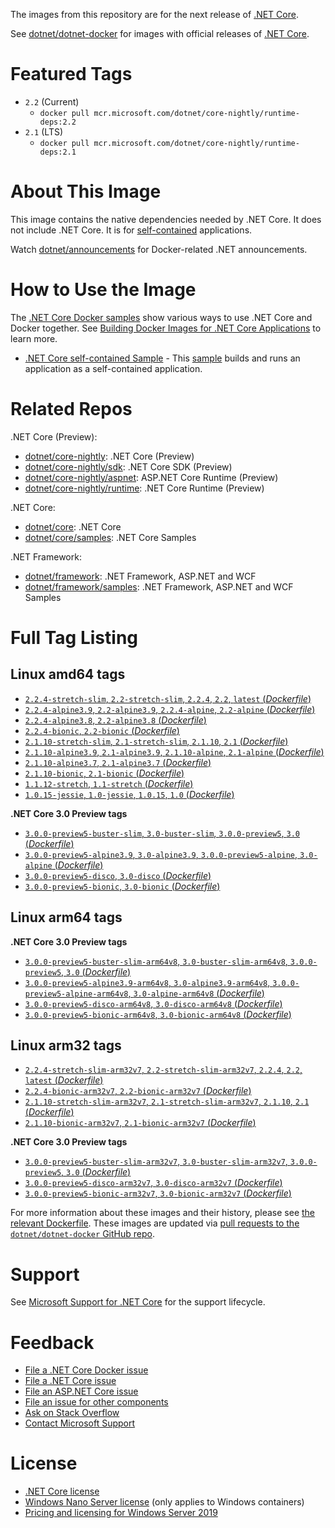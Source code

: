 The images from this repository are for the next release of [.NET Core](https://github.com/dotnet/core).

See [dotnet/dotnet-docker](https://hub.docker.com/r/microsoft/dotnet/) for images with official releases of [.NET Core](https://github.com/dotnet/core).

# Featured Tags

* `2.2` (Current)
  * `docker pull mcr.microsoft.com/dotnet/core-nightly/runtime-deps:2.2`
* `2.1` (LTS)
  * `docker pull mcr.microsoft.com/dotnet/core-nightly/runtime-deps:2.1`

# About This Image

This image contains the native dependencies needed by .NET Core. It does not include .NET Core. It is for [self-contained](https://docs.microsoft.com/dotnet/articles/core/deploying/index) applications.

Watch [dotnet/announcements](https://github.com/dotnet/announcements/labels/Docker) for Docker-related .NET announcements.

# How to Use the Image

The [.NET Core Docker samples](https://github.com/dotnet/dotnet-docker/blob/master/samples/README.md) show various ways to use .NET Core and Docker together. See [Building Docker Images for .NET Core Applications](https://docs.microsoft.com/dotnet/core/docker/building-net-docker-images) to learn more.

* [.NET Core self-contained Sample](https://github.com/dotnet/dotnet-docker/blob/master/samples/dotnetapp/dotnet-docker-selfcontained.md) - This [sample](https://github.com/dotnet/dotnet-docker/blob/master/samples/dotnetapp/Dockerfile.debian-x64-selfcontained) builds and runs an application as a self-contained application.

# Related Repos

.NET Core (Preview):

* [dotnet/core-nightly](https://hub.docker.com/_/microsoft-dotnet-core-nightly/): .NET Core (Preview)
* [dotnet/core-nightly/sdk](https://hub.docker.com/_/microsoft-dotnet-core-nightly-sdk/): .NET Core SDK (Preview)
* [dotnet/core-nightly/aspnet](https://hub.docker.com/_/microsoft-dotnet-core-nightly-aspnet/): ASP.NET Core Runtime (Preview)
* [dotnet/core-nightly/runtime](https://hub.docker.com/_/microsoft-dotnet-core-nightly-runtime/): .NET Core Runtime (Preview)

.NET Core:

* [dotnet/core](https://hub.docker.com/_/microsoft-dotnet-core/): .NET Core
* [dotnet/core/samples](https://hub.docker.com/_/microsoft-dotnet-core-samples/): .NET Core Samples

.NET Framework:

* [dotnet/framework](https://hub.docker.com/_/microsoft-dotnet-framework/): .NET Framework, ASP.NET and WCF
* [dotnet/framework/samples](https://hub.docker.com/_/microsoft-dotnet-framework-samples/): .NET Framework, ASP.NET and WCF Samples

# Full Tag Listing

## Linux amd64 tags

- [`2.2.4-stretch-slim`, `2.2-stretch-slim`, `2.2.4`, `2.2`, `latest` (*Dockerfile*)](https://github.com/dotnet/dotnet-docker/blob/nightly/2.1/runtime-deps/stretch-slim/amd64/Dockerfile)
- [`2.2.4-alpine3.9`, `2.2-alpine3.9`, `2.2.4-alpine`, `2.2-alpine` (*Dockerfile*)](https://github.com/dotnet/dotnet-docker/blob/nightly/2.1/runtime-deps/alpine3.9/amd64/Dockerfile)
- [`2.2.4-alpine3.8`, `2.2-alpine3.8` (*Dockerfile*)](https://github.com/dotnet/dotnet-docker/blob/nightly/2.2/runtime-deps/alpine3.8/amd64/Dockerfile)
- [`2.2.4-bionic`, `2.2-bionic` (*Dockerfile*)](https://github.com/dotnet/dotnet-docker/blob/nightly/2.1/runtime-deps/bionic/amd64/Dockerfile)
- [`2.1.10-stretch-slim`, `2.1-stretch-slim`, `2.1.10`, `2.1` (*Dockerfile*)](https://github.com/dotnet/dotnet-docker/blob/nightly/2.1/runtime-deps/stretch-slim/amd64/Dockerfile)
- [`2.1.10-alpine3.9`, `2.1-alpine3.9`, `2.1.10-alpine`, `2.1-alpine` (*Dockerfile*)](https://github.com/dotnet/dotnet-docker/blob/nightly/2.1/runtime-deps/alpine3.9/amd64/Dockerfile)
- [`2.1.10-alpine3.7`, `2.1-alpine3.7` (*Dockerfile*)](https://github.com/dotnet/dotnet-docker/blob/nightly/2.1/runtime-deps/alpine3.7/amd64/Dockerfile)
- [`2.1.10-bionic`, `2.1-bionic` (*Dockerfile*)](https://github.com/dotnet/dotnet-docker/blob/nightly/2.1/runtime-deps/bionic/amd64/Dockerfile)
- [`1.1.12-stretch`, `1.1-stretch` (*Dockerfile*)](https://github.com/dotnet/dotnet-docker/blob/nightly/1.1/runtime-deps/stretch/amd64/Dockerfile)
- [`1.0.15-jessie`, `1.0-jessie`, `1.0.15`, `1.0` (*Dockerfile*)](https://github.com/dotnet/dotnet-docker/blob/nightly/1.0/runtime-deps/jessie/amd64/Dockerfile)

**.NET Core 3.0 Preview tags**

- [`3.0.0-preview5-buster-slim`, `3.0-buster-slim`, `3.0.0-preview5`, `3.0` (*Dockerfile*)](https://github.com/dotnet/dotnet-docker/blob/nightly/3.0/runtime-deps/buster-slim/amd64/Dockerfile)
- [`3.0.0-preview5-alpine3.9`, `3.0-alpine3.9`, `3.0.0-preview5-alpine`, `3.0-alpine` (*Dockerfile*)](https://github.com/dotnet/dotnet-docker/blob/nightly/3.0/runtime-deps/alpine3.9/amd64/Dockerfile)
- [`3.0.0-preview5-disco`, `3.0-disco` (*Dockerfile*)](https://github.com/dotnet/dotnet-docker/blob/nightly/3.0/runtime-deps/disco/amd64/Dockerfile)
- [`3.0.0-preview5-bionic`, `3.0-bionic` (*Dockerfile*)](https://github.com/dotnet/dotnet-docker/blob/nightly/3.0/runtime-deps/bionic/amd64/Dockerfile)

## Linux arm64 tags

**.NET Core 3.0 Preview tags**

- [`3.0.0-preview5-buster-slim-arm64v8`, `3.0-buster-slim-arm64v8`, `3.0.0-preview5`, `3.0` (*Dockerfile*)](https://github.com/dotnet/dotnet-docker/blob/nightly/3.0/runtime-deps/buster-slim/arm64v8/Dockerfile)
- [`3.0.0-preview5-alpine3.9-arm64v8`, `3.0-alpine3.9-arm64v8`, `3.0.0-preview5-alpine-arm64v8`, `3.0-alpine-arm64v8` (*Dockerfile*)](https://github.com/dotnet/dotnet-docker/blob/nightly/3.0/runtime-deps/alpine3.9/arm64v8/Dockerfile)
- [`3.0.0-preview5-disco-arm64v8`, `3.0-disco-arm64v8` (*Dockerfile*)](https://github.com/dotnet/dotnet-docker/blob/nightly/3.0/runtime-deps/disco/arm64v8/Dockerfile)
- [`3.0.0-preview5-bionic-arm64v8`, `3.0-bionic-arm64v8` (*Dockerfile*)](https://github.com/dotnet/dotnet-docker/blob/nightly/3.0/runtime-deps/bionic/arm64v8/Dockerfile)

## Linux arm32 tags

- [`2.2.4-stretch-slim-arm32v7`, `2.2-stretch-slim-arm32v7`, `2.2.4`, `2.2`, `latest` (*Dockerfile*)](https://github.com/dotnet/dotnet-docker/blob/nightly/2.1/runtime-deps/stretch-slim/arm32v7/Dockerfile)
- [`2.2.4-bionic-arm32v7`, `2.2-bionic-arm32v7` (*Dockerfile*)](https://github.com/dotnet/dotnet-docker/blob/nightly/2.1/runtime-deps/bionic/arm32v7/Dockerfile)
- [`2.1.10-stretch-slim-arm32v7`, `2.1-stretch-slim-arm32v7`, `2.1.10`, `2.1` (*Dockerfile*)](https://github.com/dotnet/dotnet-docker/blob/nightly/2.1/runtime-deps/stretch-slim/arm32v7/Dockerfile)
- [`2.1.10-bionic-arm32v7`, `2.1-bionic-arm32v7` (*Dockerfile*)](https://github.com/dotnet/dotnet-docker/blob/nightly/2.1/runtime-deps/bionic/arm32v7/Dockerfile)

**.NET Core 3.0 Preview tags**

- [`3.0.0-preview5-buster-slim-arm32v7`, `3.0-buster-slim-arm32v7`, `3.0.0-preview5`, `3.0` (*Dockerfile*)](https://github.com/dotnet/dotnet-docker/blob/nightly/3.0/runtime-deps/buster-slim/arm32v7/Dockerfile)
- [`3.0.0-preview5-disco-arm32v7`, `3.0-disco-arm32v7` (*Dockerfile*)](https://github.com/dotnet/dotnet-docker/blob/nightly/3.0/runtime-deps/disco/arm32v7/Dockerfile)
- [`3.0.0-preview5-bionic-arm32v7`, `3.0-bionic-arm32v7` (*Dockerfile*)](https://github.com/dotnet/dotnet-docker/blob/nightly/3.0/runtime-deps/bionic/arm32v7/Dockerfile)

For more information about these images and their history, please see [the relevant Dockerfile](https://github.com/dotnet/dotnet-docker/search?utf8=%E2%9C%93&q=FROM&type=Code). These images are updated via [pull requests to the `dotnet/dotnet-docker` GitHub repo](https://github.com/dotnet/dotnet-docker/pulls).

# Support

See [Microsoft Support for .NET Core](https://github.com/dotnet/core/blob/master/microsoft-support.md) for the support lifecycle.

# Feedback

* [File a .NET Core Docker issue](https://github.com/dotnet/dotnet-docker/issues)
* [File a .NET Core issue](https://github.com/dotnet/core/issues)
* [File an ASP.NET Core issue](https://github.com/aspnet/home/issues)
* [File an issue for other components](Documentation/core-repos.md)
* [Ask on Stack Overflow](https://stackoverflow.com/questions/tagged/.net-core)
* [Contact Microsoft Support](https://support.microsoft.com/contactus/)

# License

* [.NET Core license](https://github.com/dotnet/dotnet-docker/blob/master/LICENSE)
* [Windows Nano Server license](https://hub.docker.com/_/microsoft-windows-nanoserver/) (only applies to Windows containers)
* [Pricing and licensing for Windows Server 2019](https://www.microsoft.com/en-us/cloud-platform/windows-server-pricing)
